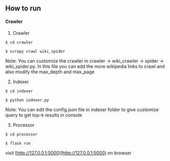## How to run

#### Crawler

1. Crawler
```
$ cd crawler
```
```
$ scrapy crawl wiki_spider
```

Note: You can customize the crawler in crawler -> wiki_crawler -> spider -> wiki_spider.py. In this file you can add the more wikipedia links to crawl and also modify the max_depth and max_page


2. Indexer

```
$ cd indexer
```
```
$ python indexer.py
```

Note: You can edit the config.json file in indexer folder to give customize query to get top-k results in console

3. Processor

```
$ cd processor
```
```
$ flask run
```
visit [http://127.0.0.1:5000](http://127.0.0.1:5000) on browser

